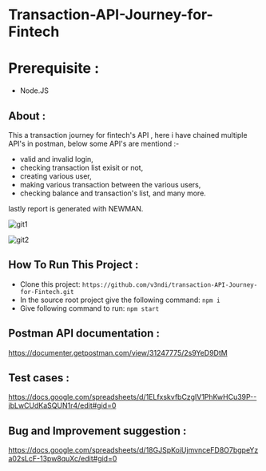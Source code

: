 # Transaction-API-Journey-for-Fintech 

# Prerequisite :
- Node.JS

## About :
This a transaction journey for fintech's API , here i have chained multiple API's in postman, below some API's are mentiond :-
* valid and invalid login,
* checking transaction list exisit or not,
* creating various user,
* making various transaction between the various users,
* checking balance and transaction's list, and many more.

lastly report is generated with NEWMAN.

![git1](https://github.com/v3ndi/transaction-API-Journey-for-Fintech/assets/83697980/69d943b1-77dc-4217-b099-33e95d35718b)


![git2](https://github.com/v3ndi/transaction-API-Journey-for-Fintech/assets/83697980/59a5f262-41fd-48b5-a3f5-f060f24c8757)



## How To Run This Project :
- Clone this project: ```https://github.com/v3ndi/transaction-API-Journey-for-Fintech.git```
- In the source root project give the following command: ```npm i```
- Give following command to run: ```npm start```

## Postman API documentation :
https://documenter.getpostman.com/view/31247775/2s9YeD9DtM

## Test cases :
https://docs.google.com/spreadsheets/d/1ELfxskvfbCzgIV1PhKwHCu39P--ibLwCUdKaSQUN1r4/edit#gid=0

## Bug and Improvement suggestion :
https://docs.google.com/spreadsheets/d/18GJSpKoiUjmvnceFD8O7bgpeYza02sLcF-13pw8quXc/edit#gid=0
